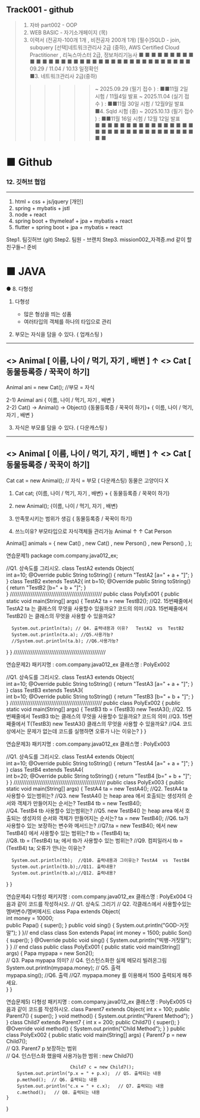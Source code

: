 ## Track001 -  github

>1. 자바 part002 -  OOP  
>2. WEB BASIC   -  자기소개페이지 (목)
>3. 이력서 (전공자-100개 1개 , 비전공자 200개 1개) 
  [필수]SQLD - join, subquery
  [선택]네트워크관리사 2급 (중하), AWS Certified Cloud Practitioner ,  리눅스마스터 2급, 정보처리기능사 
■ ■ ■ ■ ■ ■ ■ ■ ■ ■ ■ ■ ■ ■ ■ ■ ■ ■ ■ ■ ■ ■ ■ ■ ■ ■ ■ ■ ■ ■ ■ ■ ■ ■ 
■  09.29 / 11.04 / 10.13 일정확인   
■3. 네트워크관리사 2급(중하)
>>>>>>   ~ 2025.09.29 (필기 접수 )  :   ■■11월 2일 시험  /   11월4일 발표
>>>>>>   ~ 2025.11.04 (실기 접수 )  :   ■■11월 30일 시험  /  12월9일 발표
■4. Sqld 시험 (중)
>>>>>>   ~ 2025.10.13  (필기 접수 ) :   ■■11월 16일 시험    /  12월 12일 발표  
■ ■ ■ ■ ■ ■ ■ ■ ■ ■ ■ ■ ■ ■ ■ ■ ■ ■ ■ ■ ■ ■ ■ ■ ■ ■ ■ ■ ■ ■ ■ ■ ■ ■ 

# ■ Github   
### 12. 깃허브 협업 
---
1. html + css + js/jquery      [개인]
2. spring + mybatis + jstl     
3. node + react
4. spring boot + thymeleaf + jpa + mybatis + react  
5. flutter + spring boot + jpa + mybatis + react

Step1. 팀깃허브 (git)
Step2. 팀원 - 브랜치
Step3. mission002_자격증.md
   같이 할친구들~! 준비



# ■ JAVA


>>>>>>>>>>>>>>>>>>>>>>  

● 8. 다형성
1. 다형성 
   - 많은 형상을 띄는 성품
   - 여러타입의 객체를 하나의 타입으로 관리

2. 부모는 자식을 담을 수 있다.   ( 업캐스팅 )
-----------------------------
<<class>> Animal    [ 이름, 나이  / 먹기, 자기 , 배변 ]
                 ↑
<<class>> Cat         [ 동물등록증 / 꾹꾹이 하기]
-----------------------------

Animal ani   =   new Cat();   //부모 = 자식

2-1) Animal ani                       {  이름, 나이  / 먹기, 자기 , 배변 }  
2-2)  Cat() → Animal()   → Object() 
      {동물등록증 / 꾹꾹이 하기}+ {  이름, 나이  / 먹기, 자기 , 배변 }



3. 자식은 부모를 담을 수 있다.   ( 다운캐스팅 )
-----------------------------
<<class>> Animal    [ 이름, 나이  / 먹기, 자기 , 배변 ]
                 ↑
<<class>> Cat         [ 동물등록증 / 꾹꾹이 하기]
-----------------------------

Cat cat   = new Animal();     // 자식 = 부모 ( 다운캐스팅)  동물은 고양이다 X

1. Cat  cat;
{이름, 나이  / 먹기, 자기 , 배변} + { 동물등록증 / 꾹꾹이 하기}

2. new Animal();
{이름, 나이  / 먹기, 자기 , 배변}

3. 만족못시키는 범위가 생김
{ 동물등록증 / 꾹꾹이 하기}


4. 쓰느이유?
 부모타입으로 자식객체들 관리가능
     Animal
   ↑      ↑
Cat     Person

Animal[] animals = {    new Cat() ,  new Cat() ,  new Person() ,  new Person() ,  }; 




연습문제1)
package com.company.java012_ex;
 
//Q1. 상속도를 그리시오. 
class TestA2 extends Object{  
   int a=10;
   @Override public String toString() { return "TestA2 [a=" + a + "]"; }    
}
class TestB2 extends TestA2{
   int b=10;
   @Override public String toString() { return "TestB2 [b=" + b + "]"; }   
}
/////////////////////////////////////////////////
public class PolyEx001 {
   public static void main(String[] args) {
      TestA2  ta = new TestB2();
      //Q2. 15번째줄에서   TestA2  ta 는 클래스의 무엇을 사용할수 있을까요? 코드의 의미
      //Q3. 15번째줄에서   TestB2() 는 클래스의 무엇을 사용할 수 있을까요?
      
      System.out.println(ta); // Q4. 출력내용과 이유?   TestA2  vs  TestB2
      System.out.println(ta.a); //Q5.사용가능?
      //System.out.println(ta.b); //Q6.사용가능?
   }
}
/////////////////////////////////////////////////






연습문제2)
패키지명 : com.company.java012_ex
클래스명 :  PolyEx002

//Q1. 상속도를 그리시오. 
class TestA3  extends Object{  
   int a=10;
   @Override public String toString() { return "TestA3 [a=" + a + "]"; }
}
class TestB3  extends TestA3{  
   int b=10;
   @Override public String toString() { return "TestB3 [b=" + b + "]"; }
} 
/////////////////////////////////////////////////
public class PolyEx002 {
   public static void main(String[] args) {
      TestB3  tb =  (TestB3) new TestA3();
      //Q2. 15번째줄에서   TestB3  tb는 클래스의 무엇을 사용할수 있을까요? 코드의 의미
      //Q3. 15번째줄에서   T(TestB3) new TestA3() 클래스의 무엇을 사용할 수 있을까요?
      //Q4. 코드상에서는 문제가 없는데 코드를 실행하면 오류가 나는 이유는?
   }
}







연습문제3)
패키지명 : com.company.java012_ex
클래스명 :  PolyEx003


//Q1. 상속도를 그리시오. 
class TestA4  extends Object{  
   int a=10;
   @Override public String toString() { return "TestA4 [a=" + a + "]"; }
}
class TestB4  extends TestA4{  
   int b=20;
   @Override public String toString() { return "TestB4 [b=" + b + "]"; }
}
/////////////////////////////////////////////////
public class PolyEx003 {
   public static void main(String[] args) {
      TestA4  ta = new TestA4();
      //Q2. TestA4  ta 사용할수 있는범위는?
      //Q3. new TestA4() 는  heap area 에서 호출되는 생성자의 순서와 객체가 만들어지는 순서는?
      TestB4  tb = new TestB4();  
      //Q4. TestB4  tb 사용할수 있는범위는?
      //Q5. new TestB4() 는  heap area 에서 호출되는 생성자의 순서와 객체가 만들어지는 순서는?
      ta = new TestB4();
      //Q6. ta가 사용할수 있는 보장하는 변수와 메서드는?
      //Q7.ta = new TestB4(); 에서 new TestB4() 에서 사용할수 있는 범위는? 
      tb         = (TestB4) ta;   
      //Q8. tb         = (TestB4) ta;   에서 tb가 사용할수 있는 범위는?
      //Q9. 컴피일러시  tb         = (TestB4) ta;  오류가 안나는 이유는?
      
      System.out.println(tb);  //Q10. 출력내용과 그이유는? TestA4  vs  TestB4
      System.out.println(tb.b);//Q11. 출력내용?
      System.out.println(tb.a);//Q12. 출력내용?
      
   }
}





연습문제4)  다형성
패키지명 : com.company.java012_ex
클래스명 : PolyEx004
다음과 같이 코드를 작성하시오.
// Q1. 상속도 그리기
// Q2. 각클래스에서 사용할수있는 멤버변수/멤버메서드
class Papa extends Object{  
	int money = 10000;     
	public Papa() { super(); }
	public void sing() {  System.out.println("GOD-거짓말");  }
}// end class
class Son extends Papa{ 
	int money = 1500;
	public Son() { super(); }
	@Override public void sing() {  System.out.println("빅뱅-거짓말"); }
} // end class
public class PolyEx001 {
	public static void main(String[] args) { 
		Papa mypapa = new Son2();    
		// Q3. Papa mypapa 의미?
		// Q4. 인스턴스화한 실제 메모리 빌려온그림
		System.out.println(mypapa.money); // Q5.  출력   
		mypapa.sing();  //Q6. 출력 
		 //Q7. mypapa.money 를 이용해서  1500 출력되게 해주세요.  
	}
}


연습문제5)  다형성
패키지명 : com.company.java012_ex
클래스명 : PolyEx005
다음과 같이 코드를 작성하시오.
class Parent7  extends Object{
	int x = 100;
	public Parent7() { super(); }
	void method() { System.out.println("Parent Method"); }
} 
class Child7 extends Parent7 {
	int x = 200;
	public Child7() { super(); }
	@Override  void method() { System.out.println("Child Method"); }
}
public class PolyEx002 {
	public static void main(String[] args) {
		Parent7 p = new Child7();     
		// Q3.  Parent7 p   보장하는 범위   
		// Q4. 인스턴스화 했을때 사용가능한 범위 : new Child7()  
		
                            Child7 c = new Child7();     
		System.out.println("p.x = " + p.x);  // Q5. 출력되는 내용   
		p.method();  // Q6. 출력되는 내용     
		System.out.println("c.x = " + c.x);   // Q7. 출력되는 내용  
		c.method();   // Q8. 출력되는 내용   
	}
}